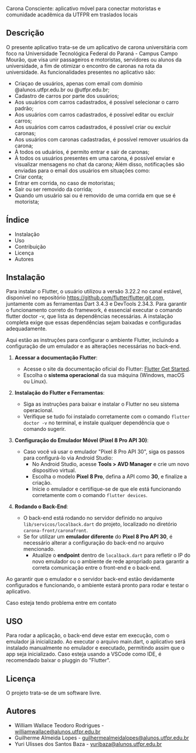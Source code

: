 Carona Consciente: aplicativo móvel para conectar motoristas e comunidade acadêmica da UTFPR em traslados locais

## Descrição
O presente aplicativo trata-se de um aplicativo de carona universitária com foco na Universidade Tecnológica Federal do Paraná - Campus Campo Mourão, 
que visa unir passageiros e motoristas, servidores ou alunos da universidade, a fim de otimizar o encontro de caronas na rota da universidade.
As funcionalidades presentes no aplicativo são:
  - Criaçao de usuários, apenas com email com domínio @alunos.utfpr.edu.br ou @utfpr.edu.br;
  - Cadastro de carros por parte dos usuários;
  - Aos usuários com carros cadastrados, é possível selecionar o carro padrão;
  - Aos usuários com carros cadastrados, é possível editar ou excluir carros;
  - Aos usuários com carros cadastrados, é possível criar ou excluir caronas;
  - Aos usuários com caronas cadastradas, é possível remover usuários da carona;
  - À todos os uduários, é permito entrar e sair de caronas;
  - À todos os usuários presentes em uma carona, é possível enviar e visualizar mensagens no chat da carona;
Além disso, notificações são enviadas para o email dos usuários em situações como:
  - Criar conta;
  - Entrar em corrida, no caso de motoristas;
  - Sair ou ser removido da corrida;
  - Quando um usuário sai ou é removido de uma corrida em que se é motorista;


## Índice
- Instalação
- Uso
- Contribuição
- Licença
- Autores

## Instalação

  Para instalar o Flutter, o usuário utilizou a versão 3.22.2 no canal estável, disponível no repositório https://github.com/flutter/flutter.git.com, 
  juntamente com as ferramentas Dart 3.4.3 e DevTools 2.34.3. Para garantir o funcionamento correto do framework, é essencial executar o comando flutter doctor -v, 
  que lista as dependências necessárias. A instalação completa exige que essas dependências sejam baixadas e configuradas adequadamente.

  Aqui estão as instruções para configurar o ambiente Flutter, incluindo a configuração de um emulador e as alterações necessárias no back-end.

1. **Acessar a documentação Flutter**:
   - Acesse o site da documentação oficial do Flutter: [Flutter Get Started](https://docs.flutter.dev/get-started/install?_gl=1*cp5aqc*_ga*MTc4MDUyNjk5Mi4xNzE3NzEzNzc1*_ga_/04YGWK0175*MTcyODUwODg3Ni4xMi4wLjE3Mjg1MDg4ODUuMC4wLjA).
   - Escolha o **sistema operacional** da sua máquina (Windows, macOS ou Linux).

2. **Instalação do Flutter e Ferramentas**:
   - Siga as instruções para baixar e instalar o Flutter no seu sistema operacional.
   - Verifique se tudo foi instalado corretamente com o comando `flutter doctor -v` no terminal, e instale qualquer dependência que o comando sugerir.

3. **Configuração do Emulador Móvel (Pixel 8 Pro API 30)**:
   - Caso você vá usar o emulador "Pixel 8 Pro API 30", siga os passos para configurá-lo via Android Studio:
     - No Android Studio, acesse **Tools > AVD Manager** e crie um novo dispositivo virtual.
     - Escolha o modelo **Pixel 8 Pro**, defina a API como **30**, e finalize a criação.
     - Inicie o emulador e certifique-se de que ele está funcionando corretamente com o comando `flutter devices`.

4. **Rodando o Back-End**:
   - O back-end está rodando no servidor definido no arquivo `lib/servicos/localback.dart` do projeto, localizado no diretório `carona-front/caronafront`.
   - Se for utilizar um **emulador diferente** do **Pixel 8 Pro API 30**, é necessário alterar a configuração do back-end no arquivo mencionado.
     - Atualize o **endpoint** dentro de `localback.dart` para refletir o IP do novo emulador ou o ambiente de rede apropriado para garantir a correta comunicação entre o front-end e o back-end.

  Ao garantir que o emulador e o servidor back-end estão devidamente configurados e funcionando, o ambiente estará pronto para rodar e testar o aplicativo.

  Caso esteja tendo problema entre em contato
## USO
  Para rodar a aplicação, o back-end deve estar em execução, com o emulador já inicializado. Ao executar o arquivo main.dart, 
  o aplicativo será instalado manualmente no emulador e executado, permitindo assim que o app seja inicializado. 
  Caso esteja usando a VSCode como IDE, é recomendado baixar o pluggin do "Flutter".  
## Licença
O projeto trata-se de um software livre.

## Autores
  - William Wallace Teodoro Rodrigues - williamwallace@alunos.utfpr.edu.br
  - Guilherme Almeida Lopes - guilhermealmeidalopes@alunos.utfpr.edu.br
  - Yuri Ulisses dos Santos Baza - yuribaza@alunos.utfpr.edu.br
